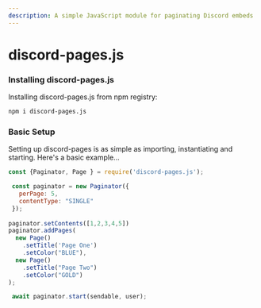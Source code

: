```yaml
---
description: A simple JavaScript module for paginating Discord embeds
---
```


# discord-pages.js

### Installing discord-pages.js

Installing discord-pages.js from npm registry:

```bash
npm i discord-pages.js
```

### Basic Setup

Setting up discord-pages is as simple as importing, instantiating and starting. Here's a basic example...

```javascript
const {Paginator, Page } = require('discord-pages.js');

 const paginator = new Paginator({
   perPage: 5,
   contentType: "SINGLE"
 });
 
paginator.setContents([1,2,3,4,5])
paginator.addPages(
  new Page()
    .setTitle('Page One')
    .setColor("BLUE"),
  new Page()
    .setTitle("Page Two")
    .setColor("GOLD")
);

 await paginator.start(sendable, user); 
```

